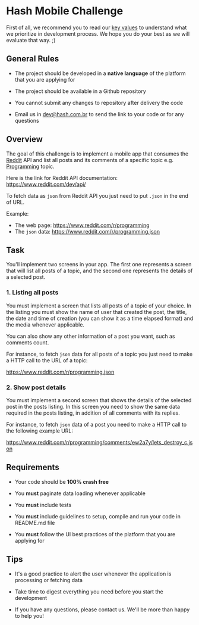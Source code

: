 # Hash Mobile Challenge

First of all, we recommend you to read our [key values](https://www.keyvalues.com/hash) to understand what we prioritize in development process. We hope you do your best as we will evaluate that way. ;)

## General Rules

- The project should be developed in a **native language** of the platform that you are applying for

- The project should be available in a Github repository

- You cannot submit any changes to repository after delivery the code

- Email us in dev@hash.com.br to send the link to your code or for any questions

## Overview

The goal of this challenge is to implement a mobile app that consumes the [Reddit](reddit.com) API and list all posts and its comments of a specific topic e.g. [Programming](https://www.reddit.com/r/programming) topic.

Here is the link for Reddit API documentation: https://www.reddit.com/dev/api/

To fetch data as `json` from Reddit API you just need to put `.json` in the end of URL.

Example:

- The web page: https://www.reddit.com/r/programming
- The `json` data: https://www.reddit.com/r/programming.json

## Task

You'll implement two screens in your app. The first one represents a screen that will list all posts of a topic, and the second one represents the details of a selected post.

### 1. Listing all posts

You must implement a screen that lists all posts of a topic of your choice. In the listing you must show the name of user that created the post, the title, the date and time of creation (you can show it as a time elapsed format) and the media whenever applicable.

You can also show any other information of a post you want, such as comments count.

For instance, to fetch `json` data for all posts of a topic you just need to make a HTTP call to the URL of a topic:

https://www.reddit.com/r/programming.json

### 2. Show post details

You must implement a second screen that shows the details of the selected post in the posts listing. In this screen you need to show the same data required in the posts listing, in addition of all comments with its replies.

For instance, to fetch `json` data of a post you need to make a HTTP call to the following example URL:

https://www.reddit.com/r/programming/comments/ew2a7y/lets_destroy_c.json

## Requirements

- Your code should be **100% crash free**

- You **must** paginate data loading whenever applicable

- You **must** include tests

- You **must** include guidelines to setup, compile and run your code in README.md file

- You **must** follow the UI best practices of the platform that you are applying for

## Tips

- It's a good practice to alert the user whenever the application is processing or fetching data

- Take time to digest everything you need before you start the development

- If you have any questions, please contact us. We'll be more than happy to help you!
